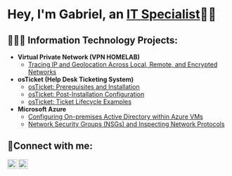<h1>Hey, I'm Gabriel, an <a href="https://www.linkedin.com/in/gabriel-vieira-vaz-516427353/">IT Specialist</a>🧠🔧</h1>

<h2>👨🏽‍💻 Information Technology Projects:</h2>

- <b>Virtual Private Network (VPN HOMELAB)</b>
  - [Tracing IP and Geolocation Across Local, Remote, and Encrypted Networks](https://github.com/gabrielvieira-tech/vpnhomelab)
- <b>osTicket (Help Desk Ticketing System)</b>
  - [osTicket: Prerequisites and Installation](https://github.com/gabrielvieira-tech/osticket-prereqs)
  - [osTicket: Post-Installation Configuration](https://github.com/gabrielvieira-tech/post-install-config)
  - [osTicket: Ticket Lifecycle Examples](https://github.com/gabrielvieira-tech/ticket-lifecycle)
- <b>Microsoft Azure</b>
  - [Configuring On-premises Active Directory within Azure VMs](https://github.com/gabrielvieira-tech/configure-ad/blob/main/README.md)
  - [Network Security Groups (NSGs) and Inspecting Network Protocols](https://github.com/gabrielvieira-tech/azure-network-protocols)

<h2>👥Connect with me:</h2>


[<img align="left" alt="Josh | LinkedIn" width="22px" src="https://cdn.jsdelivr.net/npm/simple-icons@v3/icons/linkedin.svg" />][linkedin]
[<img align="left" alt="Josh | Instagram" width="22px" src="https://cdn.jsdelivr.net/npm/simple-icons@v3/icons/instagram.svg" />][instagram]


[instagram]: https://www.instagram.com/_gabriel.max
[linkedin]: https://linkedin.com/in/gabriel-vieira-vaz-516427353/
